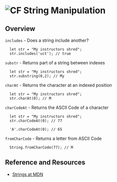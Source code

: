 ![CF](https://i.imgur.com/7v5ASc8.png)  String Manipulation
=======
## Overview

`includes` - Does a string include another?
```
  let str = "My instructors shred";
  str.includes('uct'); // true
```

`substr` - Returns part of a string between indexes
```
  let str = "My instructors shred";
  str.substring(0,2); // My
```

`charAt` - Returns the character at an indexed position
```
  let str = "My instructors shred";
  str.charAt(0); // M
```

`charCodeAt` - Returns the ASCII Code of a character
```
  let str = "My instructors shred";
  str.charCodeAt(0); // 77

  'A'.charCodeAt(0); // 65

```

`fromCharCode` - Returns a letter from ASCII Code
```
  String.fromCharCode(77); // M
```


## Reference and Resources
* [Strings at MDN](https://developer.mozilla.org/en-US/docs/Web/JavaScript/Reference/Global_Objects/String)